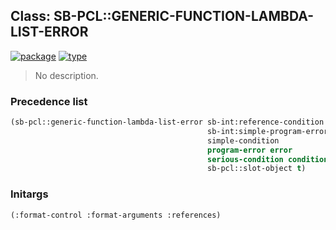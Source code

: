 ## Class: SB-PCL::GENERIC-FUNCTION-LAMBDA-LIST-ERROR
[![package](https://img.shields.io/badge/Package-SB--PCL-5f9ea0.svg?style=social&colorA=999999)](../) [![type](https://img.shields.io/badge/Type-Class-5f9ea0.svg?style=social&colorA=999999)](../#class) 

> No description.

### Precedence list
```cl
(sb-pcl::generic-function-lambda-list-error sb-int:reference-condition
                                            sb-int:simple-program-error
                                            simple-condition
                                            program-error error
                                            serious-condition condition
                                            sb-pcl::slot-object t)
```
### Initargs
```cl
(:format-control :format-arguments :references)
```
